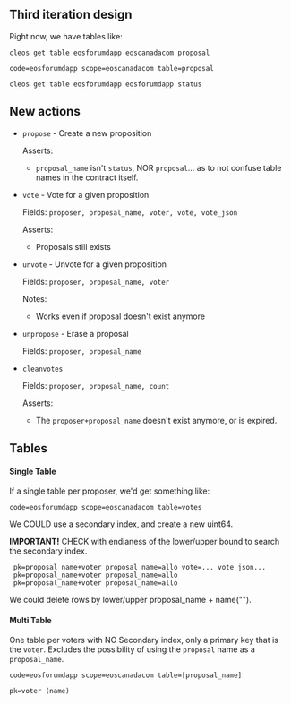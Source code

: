 Third iteration design
----------------------

Right now, we have tables like:

```
cleos get table eosforumdapp eoscanadacom proposal

code=eosforumdapp scope=eoscanadacom table=proposal
```

```
cleos get table eosforumdapp eosforumdapp status
```

New actions
-----------

 * `propose` - Create a new proposition

   Asserts:
     * `proposal_name` isn't `status`, NOR `proposal`... as to not confuse table names in the contract itself.

 * `vote` - Vote for a given proposition

    Fields: `proposer, proposal_name, voter, vote, vote_json`

    Asserts:
      * Proposals still exists

 * `unvote` - Unvote for a given proposition

   Fields: `proposer, proposal_name, voter`

   Notes:
    * Works even if proposal doesn't exist anymore


 * `unpropose` - Erase a proposal

    Fields: `proposer, proposal_name`

 * `cleanvotes`

    Fields: `proposer, proposal_name, count`

    Asserts:
     * The `proposer+proposal_name` doesn't exist anymore, or is expired.

Tables
------

#### Single Table

If a single table per proposer, we'd get something like:
```
code=eosforumdapp scope=eoscanadacom table=votes
```

We COULD use a secondary index, and create a new uint64.

**IMPORTANT!** CHECK with endianess of the lower/upper bound to search the secondary index.
```
 pk=proposal_name+voter proposal_name=allo vote=... vote_json...
 pk=proposal_name+voter proposal_name=allo
 pk=proposal_name+voter proposal_name=allo
 ```

We could delete rows by lower/upper proposal_name + name("").

#### Multi Table

One table per voters with NO Secondary index, only a primary key that is the `voter`. Excludes the possibility of using the `proposal` name as a `proposal_name`.

```
code=eosforumdapp scope=eoscanadacom table=[proposal_name]

pk=voter (name)
```